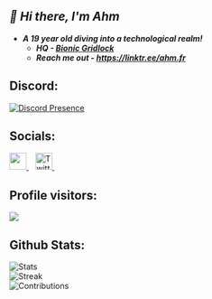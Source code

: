 ## *👋 Hi there, I'm Ahm*
    
- ***A 19 year old diving into a technological realm!***
  - ***HQ - [Bionic Gridlock](https://discord.gg/w2hjjanuD4)***
  - ***Reach me out - https://linktr.ee/ahm.fr***

## Discord:
  [![Discord Presence](https://lanyard.cnrad.dev/api/1202651568667885570)](https://discord.com/users/1202651568667885570)

## Socials:
<a href="https://instagram.com/ahmm.fr" target="_blank" rel="noopener noreferrer">
  <img src="https://uxwing.com/wp-content/themes/uxwing/download/brands-and-social-media/instagram-white-icon.png" height="30px" width="30px">
</a>&nbsp;&nbsp;
<a href="https://twitter.com/ahmmmyk" target="_blank" rel="noopener noreferrer">
  <img src="https://uxwing.com/wp-content/themes/uxwing/download/brands-and-social-media/x-social-media-white-icon.png" alt="Twitter" height="30px" width="30px">
</a>&nbsp;&nbsp;

## Profile visitors:
  ![](https://profile-counter.glitch.me/code2ahm/count.svg)

## Github Stats:  
  ![Stats](https://github-readme-stats.vercel.app/api?username=code2ahm&show_icons=true&hide_title=true&count_private=true&hide=prs&theme=dark)</br>
  ![Streak](https://github-readme-streak-stats.herokuapp.com/?user=code2ahm&theme=dark)</br>
  ![Contributions](https://github-contributor-stats.vercel.app/api?username=code2ahm&limit=3&theme=dark&combine_all_yearly_contributions=true)</br>
